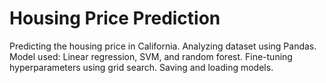 # Housing Price Prediction

Predicting the housing price in California. 
Analyzing dataset using Pandas.
Model used: Linear regression, SVM, and random forest.
Fine-tuning hyperparameters using grid search.
Saving and loading models.
